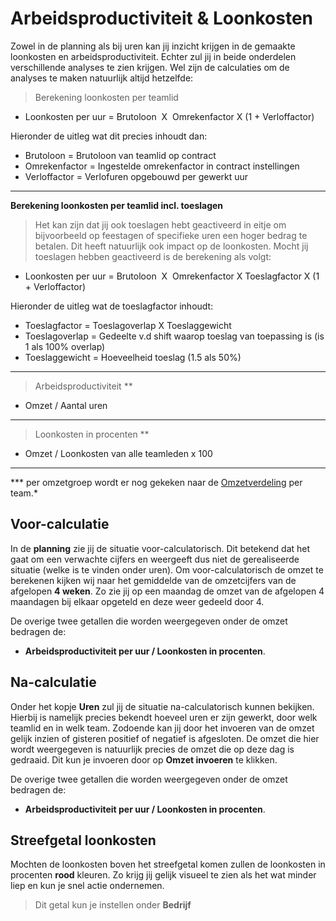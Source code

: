 # Arbeidsproductiviteit & Loonkosten

Zowel in de planning als bij uren kan jij inzicht krijgen in de gemaakte loonkosten en arbeidsproductiviteit. Echter zul jij in beide onderdelen verschillende analyses te zien krijgen. 
Wel zijn de calculaties om de analyses te maken natuurlijk altijd hetzelfde: 

>Berekening loonkosten per teamlid
* Loonkosten per uur = Brutoloon  X  Omrekenfactor X (1 + Verloffactor)

Hieronder de uitleg wat dit precies inhoudt dan:
 * Brutoloon = Brutoloon van teamlid op contract
 * Omrekenfactor = Ingestelde omrekenfactor in contract instellingen
 * Verloffactor = Verlofuren opgebouwd per gewerkt uur
 


---

**Berekening loonkosten per teamlid incl. toeslagen**

>Het kan zijn dat jij ook toeslagen hebt geactiveerd in eitje om bijvoorbeeld op feestagen of specifieke uren een hoger bedrag te betalen. Dit heeft natuurlijk ook impact op de loonkosten. Mocht jij toeslagen hebben geactiveerd is de berekening als volgt:
* Loonkosten per uur = Brutoloon  X  Omrekenfactor X Toeslagfactor X (1 + Verloffactor)

Hieronder de uitleg wat de toeslagfactor inhoudt:
* Toeslagfactor = Toeslagoverlap X Toeslaggewicht
* Toeslagoverlap = Gedeelte v.d shift waarop toeslag van toepassing is (is 1 als 100% overlap)
* Toeslaggewicht = Hoeveelheid toeslag (1.5 als 50%)


---

>Arbeidsproductiviteit **
* Omzet / Aantal uren 

---

>Loonkosten in procenten **
* Omzet / Loonkosten van alle teamleden x 100 

---

*** per omzetgroep wordt er nog gekeken naar de [Omzetverdeling](instellingen?id=omzet-verdeling-over-de-teams) per team.*


## Voor-calculatie
In de **planning** zie jij de situatie voor-calculatorisch. Dit betekend dat het gaat om een verwachte cijfers en weergeeft dus niet de gerealiseerde situatie (welke is te vinden onder uren). Om voor-calculatorisch de omzet te berekenen kijken wij naar het gemiddelde van de omzetcijfers van de afgelopen **4 weken**. Zo zie jij op een maandag de omzet van de afgelopen 4 maandagen bij elkaar opgeteld en deze weer gedeeld door 4.

De overige twee getallen die worden weergegeven onder de omzet bedragen de:
* **Arbeidsproductiviteit per uur / Loonkosten in procenten**.


## Na-calculatie
Onder het kopje **Uren** zul jij de situatie na-calculatorisch kunnen bekijken. Hierbij is namelijk precies bekendt hoeveel uren er zijn gewerkt, door welk teamlid en in welk team. Zodoende kan jij door het invoeren van de omzet gelijk inzien of gisteren positief of negatief is afgesloten. De omzet die hier wordt weergegeven is natuurlijk precies de omzet die op deze dag is gedraaid. Dit kun je invoeren door op **Omzet invoeren** te klikken. 

De overige twee getallen die worden weergegeven onder de omzet bedragen de:
* **Arbeidsproductiviteit per uur / Loonkosten in procenten**.


## Streefgetal loonkosten

Mochten de loonkosten boven het streefgetal komen zullen de loonkosten in procenten **rood** kleuren. Zo krijg jij gelijk visueel te zien als het wat minder liep en kun je snel actie ondernemen. 

> Dit getal kun je instellen onder **Bedrijf**